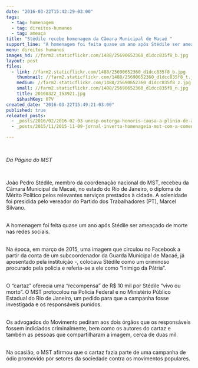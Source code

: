 ```yaml
---
date: "2016-03-22T15:42:29-03:00"
tags:
  - tag: homenagem
  - tag: direitos-humanos
  - tag: ameaça
title: "Stédile recebe homenagem da Câmara Municipal de Macaé "
support_line: "A homenagem foi feita quase um ano após Stédile ser ameaçado de morte nas redes sociais por funcionário aposentado da Guarda Municipal da cidade. "
menu: direitos humanos
images_hd: //farm2.staticflickr.com/1488/25690652360_d1dcc835f8_b.jpg
layout: post
files:
  - link: //farm2.staticflickr.com/1488/25690652360_d1dcc835f8_b.jpg
    thumbnail: //farm2.staticflickr.com/1488/25690652360_d1dcc835f8_t.jpg
    medium: //farm2.staticflickr.com/1488/25690652360_d1dcc835f8_z.jpg
    small: //farm2.staticflickr.com/1488/25690652360_d1dcc835f8_n.jpg
    title: 20160322_153921.jpg
    $$hashKey: 07V
created_date: "2016-03-22T15:49:21-03:00"
published: true
releated_posts:
  - _posts/2016/02/2016-02-03-unesp-outorga-honoris-causa-a-plinio-de-arruda-sampaio.md
  - _posts/2015/11/2015-11-09-jornal-inverta-homenageia-mst-com-a-comenda-imprescindivel.md

---
```

<p>&nbsp;</p>

<p><em>Da P&aacute;gina do MST&nbsp;</em></p>

<p>&nbsp;</p>

<p>Jo&atilde;o Pedro St&eacute;dile, membro da coordena&ccedil;&atilde;o nacional do MST, recebeu da C&acirc;mara Municipal de Maca&eacute;, no estado do Rio de Janeiro, o diploma de M&eacute;rito Pol&iacute;tico pelos relevantes servi&ccedil;os prestados &agrave; cidade. A solenidade foi presidida pelo vereador do Partido dos Trabalhadores (PT), Marcel Silvano.</p>

<p><br />
A homenagem foi feita quase um ano ap&oacute;s St&eacute;dile ser amea&ccedil;ado de morte nas redes sociais. &nbsp;</p>

<p><br />
Na &eacute;poca, em mar&ccedil;o de 2015, uma imagem que circulou no Facebook a partir da conta de um subcoordenador da Guarda Municipal de Maca&eacute;, j&aacute; aposentado pela institui&ccedil;&atilde;o -, colocava St&eacute;dile como um criminoso procurado pela pol&iacute;cia e referia-se a ele como &ldquo;Inimigo da P&aacute;tria&rdquo;.&nbsp;</p>

<p><br />
O &ldquo;cartaz&rdquo; oferecia uma &ldquo;recompensa&rdquo; de R$ 10 mil por St&eacute;dile &ldquo;vivo ou morto&rdquo;. O MST protocolou na Pol&iacute;cia Federal e no Minist&eacute;rio P&uacute;blico Estadual do Rio de Janeiro, um pedido para que a campanha fosse investigada e os respons&aacute;veis punidos.&nbsp;</p>

<p><br />
Os advogados do Movimento pediram aos dois &oacute;rg&atilde;os que os respons&aacute;veis fossem indiciados criminalmente, bem como os autores do cartaz e tamb&eacute;m as pessoas que compartilharam a imagem, cerca de duas mil.&nbsp;</p>

<p><br />
Na ocasi&atilde;o, o MST afirmou que o cartaz fazia parte de uma campanha de &oacute;dio promovido por setores da sociedade contra os movimentos populares.</p>

<p>&nbsp;</p>
